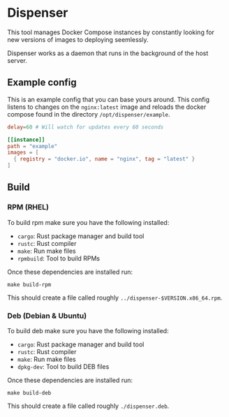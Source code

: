 # Dispenser

This tool manages Docker Compose instances by constantly looking for new
versions of images to deploying seemlessly.

Dispenser works as a daemon that runs in the background of the host server.

## Example config

This is an example config that you can base yours around. This config
listens to changes on the `nginx:latest` image and reloads the
docker compose found in the directory `/opt/dispenser/example`.

```toml
delay=60 # Will watch for updates every 60 seconds

[[instance]]
path = "example"
images = [
  { registry = "docker.io", name = "nginx", tag = "latest" }
]
```

## Build

### RPM (RHEL)

To build rpm make sure you have the following installed:

- `cargo`: Rust package manager and build tool
- `rustc`: Rust compiler
- `make`: Run make files
- `rpmbuild`: Tool to build RPMs

Once these dependencies are installed run:

```
make build-rpm
```


This should create a file called roughly `../dispenser-$VERSION.x86_64.rpm`.

### Deb (Debian & Ubuntu)

To build deb make sure you have the following installed:

- `cargo`: Rust package manager and build tool
- `rustc`: Rust compiler
- `make`: Run make files
- `dpkg-dev`: Tool to build DEB files

Once these dependencies are installed run:

```
make build-deb
```

This should create a file called roughly `./dispenser.deb`.

